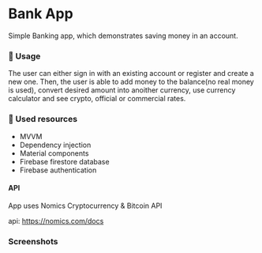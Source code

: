 # Bank App #

Simple Banking app, which demonstrates saving money in an account.


### 🚀 Usage ###

The user can either sign in with an existing account or register and create a new one. Then, the user is able to add money to the balance(no real money is used),
convert desired amount into anoither currency, use currency calculator and see crypto, official or commercial rates.

### 📕 Used resources ###

* MVVM
* Dependency injection
* Material components
* Firebase firestore database
* Firebase authentication

#### API ####

App uses Nomics Cryptocurrency & Bitcoin API 

api: https://nomics.com/docs

### Screenshots ###

